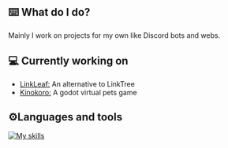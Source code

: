 

<h2>⌨️ What do I do?</h2>
<p>Mainly I work on projects for my own like Discord bots and webs.

<h2>💻 Currently working on</h2>

- <a href="https://github.com/tekofx/linkleaf">LinkLeaf:</a> An alternative to LinkTree
- <a href="https://github.com/akrck02/kinokoro">Kinokoro:</a> A godot virtual pets game

<h2>⚙️Languages and tools</h2>

[![My skills](https://skillicons.dev/icons?perline=6&i=js,py,java,bash,css,bots,discord,docker,git,github,html,linux,neovim,nginx,nodejs,raspberrypi,react,vscode)](https://skillicons.dev/)
